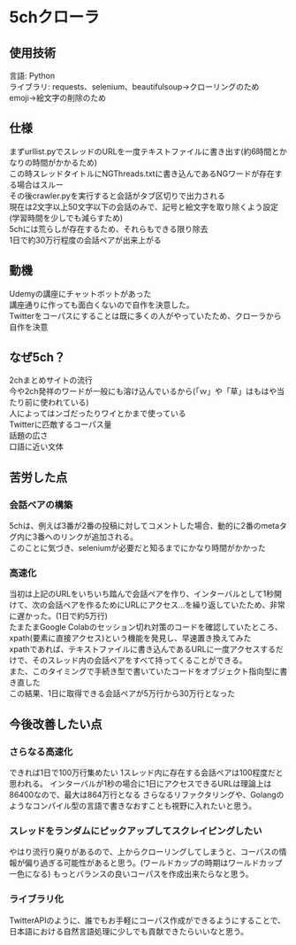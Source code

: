 # 5chクローラ

## 使用技術
言語: Python  
ライブラリ: requests、selenium、beautifulsoup→クローリングのため emoji→絵文字の削除のため

## 仕様
まずurllist.pyでスレッドのURLを一度テキストファイルに書き出す(約6時間とかなりの時間がかかるため)  
この時スレッドタイトルにNGThreads.txtに書き込んであるNGワードが存在する場合はスルー  
その後crawler.pyを実行すると会話がタブ区切りで出力される  
現在は2文字以上50文字以下の会話のみで、記号と絵文字を取り除くよう設定(学習時間を少しでも減らすため)  
5chには荒らしが存在するため、それらもできる限り除去  
1日で約30万行程度の会話ペアが出来上がる

## 動機
Udemyの講座にチャットボットがあった  
講座通りに作っても面白くないので自作を決意した。  
Twitterをコーパスにすることは既に多くの人がやっていたため、クローラから自作を決意

## なぜ5ch？
2chまとめサイトの流行  
今や2ch発祥のワードが一般にも溶け込んでいるから(「ｗ」や「草」はもはや当たり前に使われている)  
人によってはンゴだったりワイとかまで使っている  
Twitterに匹敵するコーパス量  
話題の広さ  
口語に近い文体
　
## 苦労した点
### 会話ペアの構築
5chは、例えば3番が2番の投稿に対してコメントした場合、動的に2番のmetaタグ内に3番へのリンクが追加される。  
このことに気づき、seleniumが必要だと知るまでにかなり時間がかかった
### 高速化
当初は上記のURLをいちいち踏んで会話ペアを作り、インターバルとして1秒開けて、次の会話ペアを作るためにURLにアクセス...を繰り返していたため、非常に遅かった。(1日で約5万行)  
たまたまGoogle Colabのセッション切れ対策のコードを確認していたところ、xpath(要素に直接アクセス)という機能を発見し、早速置き換えてみた  
xpathであれば、テキストファイルに書き込んであるURLに一度アクセスするだけで、そのスレッド内の会話ペアをすべて持ってくることができる。  
また、このタイミングで手続き型で書いていたコードをオブジェクト指向型に書き直した  
この結果、1日に取得できる会話ペアが5万行から30万行となった

## 今後改善したい点
### さらなる高速化
できれば1日で100万行集めたい
1スレッド内に存在する会話ペアは100程度だと思われる。
インターバルが1秒の場合に1日にアクセスできるURLは理論上は86400なので、最大は864万行となる
さらなるリファクタリングや、Golangのようなコンパイル型の言語で書きなおすことも視野に入れたいと思う。
### スレッドをランダムにピックアップしてスクレイピングしたい
やはり流行り廃りがあるので、上からクローリングしてしまうと、コーパスの情報が偏り過ぎる可能性があると思う。(ワールドカップの時期はワールドカップ一色になる)
もっとバランスの良いコーパスを作成出来たらなと思う。
### ライブラリ化
TwitterAPIのように、誰でもお手軽にコーパス作成ができるようにすることで、日本語における自然言語処理に少しでも貢献できたらいいなと思う。

